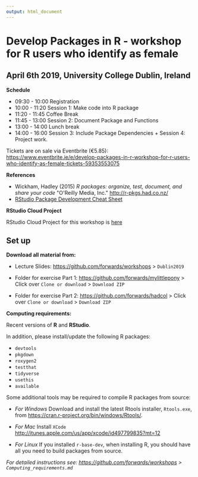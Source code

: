 ```yaml
---
output: html_document
---
```


# Develop Packages in R - workshop for R users who identify as female
## April 6th 2019, University College Dublin, Ireland

**Schedule**

- 09:30 - 10:00 Registration
- 10:00 - 11:20 Session 1: Make code into R package
- 11:20 - 11:45 Coffee Break
- 11:45 - 13:00 Session 2: Document Package and Functions
- 13:00 - 14:00 Lunch break
- 14:00 - 16:00 Session 3: Include Package Dependencies + Session 4: Project work.

Tickets are on sale via Eventbrite (€5.85): https://www.eventbrite.ie/e/develop-packages-in-r-workshop-for-r-users-who-identify-as-female-tickets-59353553075

**References**
- Wickham, Hadley (2015) *R packages: organize, test, document, and share your code* "O'Reilly Media, Inc." http://r-pkgs.had.co.nz/
- [RStudio Package Development Cheat Sheet](https://github.com/rstudio/cheatsheets/raw/master/package-development.pdf)

**RStudio Cloud Project**

RStudio Cloud Project for this workshop is [here](https://rstudio.cloud/spaces/14324/join?access_code=gVnAWglEBrDEb1FFoXuBfLitHpTr1%2FQ4dK4XIiCy)

## Set up

**Download all material from:** 

- Lecture Slides: https://github.com/forwards/workshops > `Dublin2019`

- Folder for exercise Part 1: https://github.com/forwards/mylittlepony > Click over `Clone or download` > `Download ZIP`

- Folder for exercise Part 2: https://github.com/forwards/hadcol > Click over `Clone or download` > `Download ZIP`

**Computing requirements:**

Recent versions of **R** and **RStudio**.

In addition, please install/update the following R packages:

 - `devtools`
 - `pkgdown`
 - `roxygen2`
 - `testthat`
 - `tidyverse`
 - `usethis`
 - `available`

Some additional tools may be required to compile R packages from source:

- *For Windows* Download and install the latest Rtools installer, `Rtools.exe`, from  https://cran.r-project.org/bin/windows/Rtools/.

- *For Mac* Install `XCode` http://itunes.apple.com/us/app/xcode/id497799835?mt=12

- *For Linux* If you installed `r-base-dev`, when installing R, you should have all you need to build packages from source.

*For detailed instructions see: https://github.com/forwards/workshops > `Computing_requirements.md`*
